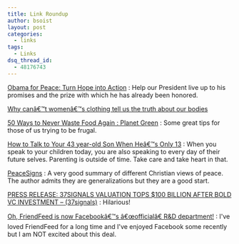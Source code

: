 ```yaml
---
title: Link Roundup
author: bsoist
layout: post
categories:
  - links
tags:
  - Links
dsq_thread_id:
  - 48176743
---
```

<a href="http://www.avaaz.org/en/obama_nobel_prize/?cl=347045398&#038;v=4247" tags="freedom,faith,peace,obama">Obama for Peace: Turn Hope into Action</a>
:   Help our President live up to his promises and the prize with which he has already been honored. 

<a href="http://melissapierce.com/womensclothinglies/" tags="for:redskinsfan">Why canâ€™t womenâ€™s clothing tell us the truth about our bodies</a></dd> 

<a href="http://planetgreen.discovery.com/home-garden/ways-avoid-waste-food.html" tags="food,saving,for:@twitter">50 Ways to Never Waste Food Again : Planet Green</a>
:   Some great tips for those of us trying to be frugal. 

<a href="http://www.buccaneerscholar.com/blog/archives/101" tags="parenting,death,grief,consequences,responsibility">How to Talk to Your 43 year-old Son When Heâ€™s Only 13</a>
:   When you speak to your children today, you are also speaking to every day of their future selves. Parenting is outside of time. Take care and take heart in that. 

<a href="http://peace.mennolink.org/cgi-bin/m.pl?a=45" tags="faith,peace,war,violence,christian">PeaceSigns</a>
:   A very good summary of different Christian views of peace. The author admits they are generalizations but they are a good start. 

<a href="http://37signals.com/svn/posts/1941-press-release-37signals-valuation-tops-100-billion-after-bold-vc-investment" tags="funny,humor,web2.0,startups,vc,37signals">PRESS RELEASE: 37SIGNALS VALUATION TOPS $100 BILLION AFTER BOLD VC INVESTMENT &#8211; (37signals)</a>
:   Hilarious! 

<a href="http://scobleizer.com/2009/08/10/facebook-friendfeed/" tags="facebook,friendfeed,fb,twitter,google">Oh, FriendFeed is now Facebookâ€™s â€œofficialâ€ R&D department!</a>
:   I've loved FriendFeed for a long time and I've enjoyed Facebook some recently but I am NOT excited about this deal.
